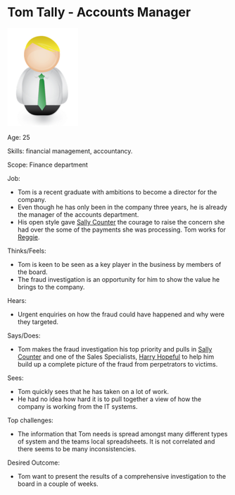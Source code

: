 <!-- SPDX-License-Identifier: CC-BY-4.0 -->
<!-- Copyright Contributors to the ODPi Data Governance project. -->

# Tom Tally - Accounts Manager

![Icon](tom-tally.png)

Age: 25

Skills: financial management, accountancy.

Scope: Finance department

Job:
* Tom is a recent graduate with ambitions to become a director
for the company.
* Even though he has only been in the company three years,
he is already the manager of the accounts department.
* His open style gave [Sally Counter](sally-counter.md) the courage to raise
the concern she had over the some of the payments she was processing.
Tom works for [Reggie](reggie-mint.md).

Thinks/Feels:
* Tom is keen to be seen as a key player in the
business by members of the board.
* The fraud investigation is an opportunity for him to show
the value he brings to the company.

Hears:
* Urgent enquiries on how the fraud could have happened
and why were they targeted.

Says/Does:
* Tom makes the fraud investigation his top priority and pulls
in [Sally Counter](sally-counter.md) and one of the Sales Specialists,
[Harry Hopeful](harry-hopeful.md) to help him build up a complete
picture of the fraud from perpetrators to victims.

Sees:
* Tom quickly sees that he has taken on a lot of work.
* He had no idea how hard it is to pull together a view of how
the company is working from the IT systems.

Top challenges:
* The information that Tom needs is spread amongst many different
types of system and the teams local spreadsheets.
It is not correlated and there seems to be many inconsistencies.

Desired Outcome:
* Tom want to present the results of a comprehensive investigation
to the board in a couple of weeks.
